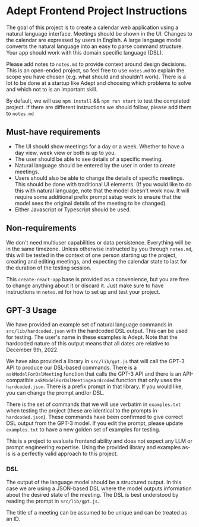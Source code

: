 # Adept Frontend Project Instructions

The goal of this project is to create a calendar web application using a natural language interface. Meetings should be shown in the UI. Changes to the calendar are expressed by users in English. A large language model converts the natural language into an easy to parse command structure. Your app should work with this domain specific language (DSL).

Please add notes to `notes.md` to provide context around design decisions. This is an open-ended project, so feel free to use `notes.md` to explain the scope you have chosen (e.g. what should and shouldn't work). There is a lot to be done at a startup like Adept and choosing which problems to solve and which not to is an important skill.

By default, we will use `npm install` && `npm run start` to test the completed project. If there are different instructions we should follow, please add them to `notes.md`

## Must-have requirements

- The UI should show meetings for a day or a week. Whether to have a day view, week view or both is up to you.
- The user should be able to see details of a specific meeting.
- Natural language should be entered by the user in order to create meetings. 
- Users should also be able to change the details of specific meetings. This should be done with traditional UI elements. (If you would like to do this with natural language, note that the model doesn't work now. It will require some additional prefix prompt setup work to ensure that the model sees the original details of the meeting to be changed). 
- Either Javascript or Typescript should be used.

## Non-requirements

We don't need multiuser capabilities or data persistence. Everything will be in the same timezone. Unless otherwise instructed by you through `notes.md`, this will be tested in the context of one person starting up the project, creating and editing meetings, and expecting the calendar state to last for the duration of the testing session.

This `create-react-app` base is provided as a convenience, but you are free to change anything about it or discard it. Just make sure to have instructions in `notes.md` for how to set up and test your project.

## GPT-3 Usage

We have provided an example set of natural language commands in `src/lib/hardcoded.json` with the hardcoded DSL output. This can be used for testing. The user's name in these examples is Adept. Note that the hardcoded nature of this output means that all dates are relative to December 9th, 2022.

We have also provided a library in `src/lib/gpt.js` that will call the GPT-3 API to produce our DSL-based commands. There is a `askModelForDslMeeting` function that calls the GPT-3 API and there is an API-compatible `askModelForDslMeetingHardcoded` function that only uses the `hardcoded.json`. There is a prefix prompt in that library. If you would like, you can change the prompt and/or DSL. 

There is the set of commands that we will use verbatim in `examples.txt` when testing the project (these are identical to the prompts in `hardcoded.json`). These commands have been confirmed to give correct DSL output from the GPT-3 model. If you edit the prompt, please update `examples.txt` to have a new golden set of examples for testing.

This is a project to evaluate frontend ability and does not expect any LLM or prompt engineering expertise. Using the provided library and examples as-is is a perfectly valid approach to this project.

### DSL

The output of the language model should be a structured output. In this case we are using a JSON-based DSL where the model outputs information about the desired state of the meeting. The DSL is best understood by reading the prompt in `src/lib/gpt.js`.

The title of a meeting can be assumed to be unique and can be treated as an ID.

